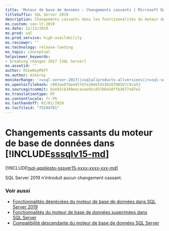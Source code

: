 ```yaml
---
title: 'Moteur de base de données : Changements cassants | Microsoft Docs'
titleSuffix: SQL Server 2019
description: Changements cassants dans les fonctionnalités du moteur de base de données SQL Server 2019
ms.custom: seo-lt-2019
ms.date: 12/13/2019
ms.prod: sql
ms.prod_service: high-availability
ms.reviewer: ''
ms.technology: release-landing
ms.topic: conceptual
helpviewer_keywords:
- breaking changes 2017 [SQL Server]
ms.assetid: ''
author: MikeRayMSFT
ms.author: mikeray
monikerRange: '>=sql-server-2017||=sqlallproducts-allversions||>=sql-server-linux-2017'
ms.openlocfilehash: c083ae0fbee92f67e20e6fd14620f005b7c9ca53
ms.sourcegitcommit: b2e81cb349eecacee91cd3766410ffb3677ad7e2
ms.translationtype: HT
ms.contentlocale: fr-FR
ms.lasthandoff: 02/01/2020
ms.locfileid: "75244701"
---
```

# <a name="breaking-changes-to-database-engine-in-includesssqlv15-mdincludessssqlv15-mdmd"></a>Changements cassants du moteur de base de données dans [!INCLUDE[sssqlv15-md](../includes/sssqlv15-md.md)]
[!INCLUDE[tsql-appliesto-sssver15-xxxx-xxxx-xxx-md](../includes/tsql-appliesto-ssver15-xxxx-xxxx-xxx.md)]

SQL Server 2019 n’introduit aucun changement cassant.

### <a name="see-also"></a>Voir aussi

- [Fonctionnalités dépréciées du moteur de base de données dans SQL Server 2019](../database-engine/deprecated-database-engine-features-in-sql-server-version-15.md)   
- [Fonctionnalités du moteur de base de données supprimées dans SQL Server](../database-engine/discontinued-database-engine-functionality-in-sql-server.md)   
- [Compatibilité descendante du moteur de base de données SQL Server](../database-engine/sql-server-database-engine-backward-compatibility.md)
